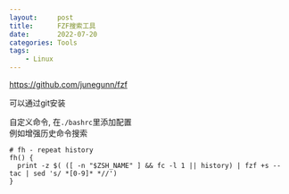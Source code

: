 ```yaml
---
layout:     post
title:      FZF搜索工具
date:       2022-07-20
categories: Tools
tags:
    - Linux
---
```


https://github.com/junegunn/fzf

可以通过git安装

自定义命令, 在`./bashrc`里添加配置  
例如增强历史命令搜索
```text
# fh - repeat history
fh() {
  print -z $( ([ -n "$ZSH_NAME" ] && fc -l 1 || history) | fzf +s --tac | sed 's/ *[0-9]* *//')
}
```